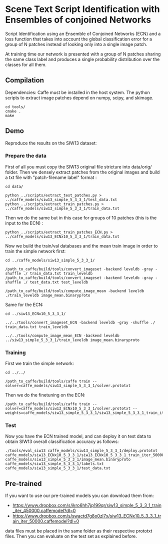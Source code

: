 
# Scene Text Script Identification with Ensembles of conjoined Networks

Script Identification using an Ensemble of Conjoined Networks (ECN) and a loss function that takes into account the global classification error for a group of N patches instead of looking only into a single image patch. 

At training time our network is presented with a group of N patches sharing the same class label and produces a single probability distribution over the classes for all them.

## Compilation

Dependencies: Caffe must be installed in the host system. The python scripts to extract image patches depend on numpy, scipy, and skimage. 


```
cd tools/
cmake .
make
```

## Demo

Reproduce the results on the SIW13 dataset:


### Prepare the data

First of all you must copy the SIW13 original file stricture into data/orig/ folder. Then we densely extract patches from the original images and build a txt file with "patch-filename label" format :

```
cd data/

python ../scripts/extract_test_patches.py > ../caffe_models/siw13_simple_5_3_3_1/test_data.txt
python ../scripts/extract_train_patches.py > ../caffe_models/siw13_simple_5_3_3_1/train_data.txt
```

Then we do the same but in this case for groups of 10 patches (this is the input to the ECN) :

```
python ../scripts/extract_train_patches_ECN.py > ../caffe_models/siw13_ECNx10_5_3_3_1/train_data.txt
```

Now we build the train/val databases and the mean train image in order to train the simple network first:

```
cd ../caffe_models/siw13_simple_5_3_3_1/

/path_to_caffe/build/tools/convert_imageset -backend leveldb -gray -shuffle ./ train_data.txt train_leveldb
/path_to_caffe/build/tools/convert_imageset -backend leveldb -gray -shuffle ./ test_data.txt test_leveldb

/path_to_caffe/build/tools/compute_image_mean -backend leveldb ./train_leveldb image_mean.binaryproto
```

Same for the ECN:

```
cd ../siw13_ECNx10_5_3_3_1/

../../tools/convert_imageset_ECN -backend leveldb -gray -shuffle ./ train_data.txt train_leveldb

../../tools/compute_image_mean_ECN -backend leveldb ../siw13_simple_5_3_3_1/train_leveldb image_mean.binaryproto 

```

### Training

First we train the simple network:


```
cd ../../

/path_to_caffe/build/tools/caffe train --solver=caffe_models/siw13_simple_5_3_3_1/solver.prototxt
```

Then we do the finetuning on the ECN:


```
/path_to_caffe/build/tools/caffe train --solver=caffe_models/siw13_ECNx10_5_3_3_1/solver.prototxt --weights=caffe_models/siw13_simple_5_3_3_1/siw13_simple_5_3_3_1_train_iter_110000.caffemodel
```

### Test

Now you have the ECN trained model, and can deploy it on test data to obtain SIW13 overall classification accuracy as follows:

```
./tools/eval_siw13 caffe_models/siw13_simple_5_3_3_1/deploy.prototxt caffe_models/siw13_ECNx10_5_3_3_1/siw13_ECNx10_5_3_3_1_train_iter_50000.caffemodel caffe_models/siw13_simple_5_3_3_1/image_mean.binaryproto caffe_models/siw13_simple_5_3_3_1/labels.txt caffe_models/siw13_simple_5_3_3_1/test_data.txt
```

## Pre-trained

If you want to use our pre-trained models you can download them from:

 - https://www.dropbox.com/s/ikro6hh7jp199qr/siw13_simple_5_3_3_1_train_iter_450000.caffemodel?dl=0
 - https://www.dropbox.com/s/swactd7g8o0zl7x/siw13_ECNx10_5_3_3_1_train_iter_50000.caffemodel?dl=0

data files must be placed in the same folder as their respective prototxt files. Then you can evaluate on the test set as explained before.



